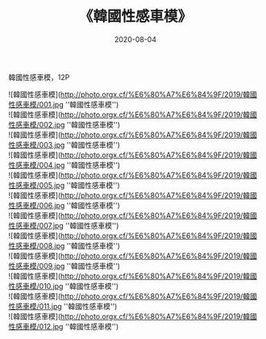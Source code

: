 ﻿---
layout: post
title:  《韓國性感車模》
date:   2020-08-04
img: http://photo.orgx.cf/%E6%80%A7%E6%84%9F/2019/韓國性感車模/000.jpg
tags: [美女, 性感, 泳衣]
---

韓國性感車模，12P

![韓國性感車模](http://photo.orgx.cf/%E6%80%A7%E6%84%9F/2019/韓國性感車模/001.jpg ''韓國性感車模'') <br>
![韓國性感車模](http://photo.orgx.cf/%E6%80%A7%E6%84%9F/2019/韓國性感車模/002.jpg ''韓國性感車模'') <br>
![韓國性感車模](http://photo.orgx.cf/%E6%80%A7%E6%84%9F/2019/韓國性感車模/003.jpg ''韓國性感車模'') <br>
![韓國性感車模](http://photo.orgx.cf/%E6%80%A7%E6%84%9F/2019/韓國性感車模/004.jpg ''韓國性感車模'') <br>
![韓國性感車模](http://photo.orgx.cf/%E6%80%A7%E6%84%9F/2019/韓國性感車模/005.jpg ''韓國性感車模'') <br>
![韓國性感車模](http://photo.orgx.cf/%E6%80%A7%E6%84%9F/2019/韓國性感車模/006.jpg ''韓國性感車模'') <br>
![韓國性感車模](http://photo.orgx.cf/%E6%80%A7%E6%84%9F/2019/韓國性感車模/007.jpg ''韓國性感車模'') <br>
![韓國性感車模](http://photo.orgx.cf/%E6%80%A7%E6%84%9F/2019/韓國性感車模/008.jpg ''韓國性感車模'') <br>
![韓國性感車模](http://photo.orgx.cf/%E6%80%A7%E6%84%9F/2019/韓國性感車模/009.jpg ''韓國性感車模'') <br>
![韓國性感車模](http://photo.orgx.cf/%E6%80%A7%E6%84%9F/2019/韓國性感車模/010.jpg ''韓國性感車模'') <br>
![韓國性感車模](http://photo.orgx.cf/%E6%80%A7%E6%84%9F/2019/韓國性感車模/011.jpg ''韓國性感車模'') <br>
![韓國性感車模](http://photo.orgx.cf/%E6%80%A7%E6%84%9F/2019/韓國性感車模/012.jpg ''韓國性感車模'') <br>
